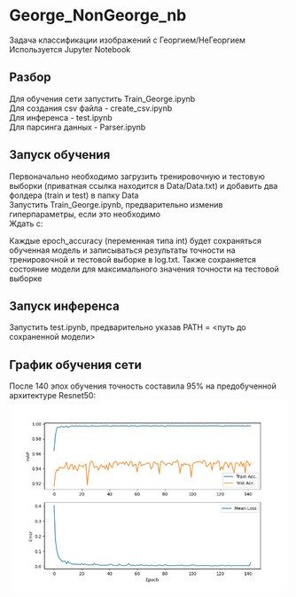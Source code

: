 # George_NonGeorge_nb
Задача классификации изображений с Георгием/НеГеоргием   
Используется Jupyter Notebook    

## Разбор
Для обучения сети запустить Train_George.ipynb  
Для создания csv файла - create_csv.ipynb  
Для инференса - test.ipynb  
Для парсинга данных - Parser.ipynb  

## Запуск обучения  
Первоначально необходимо загрузить тренировочную и тестовую выборки (приватная ссылка находится в Data/Data.txt) и добавить два фолдера (train и test) в папку Data  
Запустить Train_George.ipynb, предварительно изменив гиперпараметры, если это необходимо   
Ждать c:  
   
Каждые epoch_accuracy (переменная типа int) будет сохраняться обученная модель и записываться результаты точности на тренировочной и тестовой выборке в log.txt. Также сохраняется состояние модели для максимального значения точности на тестовой выборке

## Запуск инференса  
Запустить test.ipynb, предварительно указав PATH = <путь до сохраненной модели>

## График обучения сети
После 140 эпох обучения точность составила 95% на предобученной архитектуре  Resnet50:   
![alt text](https://github.com/Hifrom/George_NonGeorge/blob/main/Acc.jpeg "График обучения сети")

